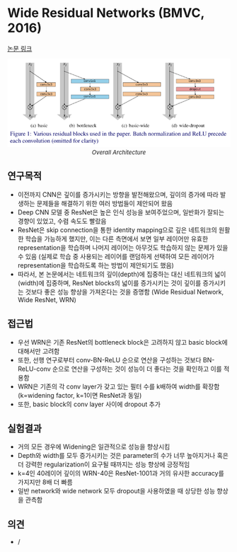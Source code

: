 # Wide Residual Networks (BMVC, 2016)

[논문 링크](https://arxiv.org/abs/1605.07146)

<p align="center">
    <img width="600" alt='fig1' src="./img/01_04_01.png?raw=true"></br>
    <em><font size=2>Overall Architecture</font></em>
</p>

## 연구목적
- 이전까지 CNN은 깊이를 증가시키는 방향을 발전해왔으며, 깊이의 증가에 따라 발생하는 문제들을 해결하기 위한 여러 방법들이 제안되어 왔음
- Deep CNN 모델 중 ResNet은 높은 인식 성능을 보여주었으며, 일반화가 잘되는 경향이 있었고, 수렴 속도도 빨랐음
- ResNet은 skip connection을 통한 identity mapping으로 깊은 네트워크의 원활한 학습을 가능하게 했지만, 이는 다른 측면에서 보면 일부 레이어만 유효한 representation을 학습하며 나머지 레이어는 아무것도 학습하지 않는 문제가 있을 수 있음 (실제로 학습 중 사용되는 레이어를 랜덤하게 선택하여 모든 레이어가 representation을 학습하도록 하는 방법이 제안되기도 했음)
- 따라서, 본 논문에서는 네트워크의 깊이(depth)에 집중하는 대신 네트워크의 넓이(width)에 집중하며, ResNet blocks의 넓이를 증가시키는 것이 깊이를 증가시키는 것보다 좋은 성능 향상을 가져온다는 것을 증명함 (Wide Residual Network, Wide ResNet, WRN)

## 접근법
- 우선 WRN은 기존 ResNet의 bottleneck block은 고려하지 않고 basic block에 대해서만 고려함
- 또한, 선행 연구로부터 conv-BN-ReLU 순으로 연산을 구성하는 것보다 BN-ReLU-conv 순으로 연산을 구성하는 것이 성능이 더 좋다는 것을 확인하고 이를 적용함
- WRN은 기존의 각 conv layer가 갖고 있는 필터 수를 k배하여 width를 확장함 (k=widening factor, k=1이면 ResNet과 동일)
- 또한, basic block의 conv layer 사이에 dropout 추가

## 실험결과
- 거의 모든 경우에 Widening은 일관적으로 성능을 향상시킴
- Depth와 width를 모두 증가시키는 것은 parameter의 수가 너무 높아지거나 혹은 더 강력한 regularization이 요구될 때까지는 성능 향상에 긍정적임
- k=4인 40레이어 깊이의 WRN-40은 ResNet-1001과 거의 유사한 accuracy를 가지지만 8배 더 빠름
- 일반 network와 wide network 모두 dropout을 사용하였을 때 상당한 성능 향상을 관측함

## 의견
- /